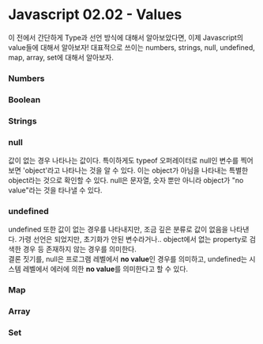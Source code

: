 # Javascript 02.02 - Values
이 전에서 간단하게 Type과 선언 방식에 대해서 알아보았다면, 이제 Javascript의 value들에 대해서 알아보자! 대표적으로 쓰이는 numbers, strings, null, undefined, map, array, set에 대해서 알아보자.

### Numbers

### Boolean
### Strings
### null
값이 없는 경우 나타나는 값이다. 특이하게도 typeof 오퍼레이터로 null인 변수를 찍어보면 'object'라고 나타나는 것을 알 수 있다. 이는 object가 아님을 나타내는 특별한 object라는 것으로 확인할 수 있다. null은 문자열, 숫자 뿐만 아니라 object가 "no value"라는 것을 타나낼 수 있다.
### undefined
undefined 또한 값이 없는 경우를 나타내지만, 조금 깊은 분류로 값이 없음을 나타낸다. 가령 선언은 되었지만, 초기화가 안된 변수라거나.. object에서 없는 property로 검색한 경우 등 존재하지 않는 경우를 의미한다.   
결론 짓기를, null은 프로그램 레벨에서 **no value**인 경우를 의미하고, undefined는 시스템 레벨에서 에러에 의한 **no value**를 의미한다고 할 수 있다.
### Map
### Array
### Set
